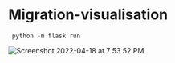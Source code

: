 # Migration-visualisation

``` python -m flask run```


![Screenshot 2022-04-18 at 7 53 52 PM](https://user-images.githubusercontent.com/44060481/163822169-21e6b6b1-bd42-4b6b-9a22-bc7d5de9beed.png)
